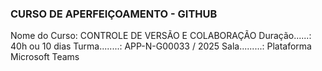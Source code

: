 ### CURSO DE APERFEIÇOAMENTO - GITHUB ###

Nome do Curso: CONTROLE DE VERSÃO E COLABORAÇÃO
Duração......: 40h ou 10 dias
Turma........: APP-N-G00033 / 2025
Sala.........: Plataforma Microsoft Teams
